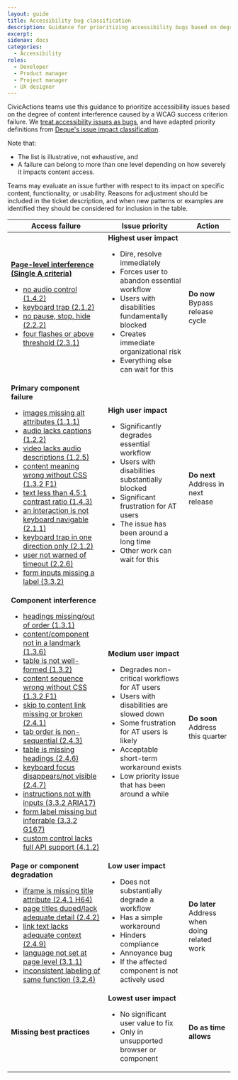 ```yaml
---
layout: guide
title: Accessibility bug classification
description: Guidance for prioritizing accessibility bugs based on degree of user impact on top tasks 
excerpt: 
sidenav: docs
categories:
  - Accessibility
roles:
  - Developer
  - Product manager
  - Project manager
  - UX designer
---
```

 
CivicActions teams use this guidance to prioritize accessibility issues based on the degree of content interference caused by a WCAG success criterion failure. We [treat accessibility issues as bugs](https://github.com/readme/guides/fix-accessibility-bugs), and have adapted priority definitions from [Deque's issue impact classification](https://github.com/dequelabs/axe-core/blob/develop/doc/issue_impact.md).

Note that:
* The list is illustrative, not exhaustive, and
* A failure can belong to more than one level depending on how severely it impacts content access.

Teams may evaluate an issue further with respect to its impact on specific content, functionality, or usability. Reasons for adjustment should be included in the ticket description, and when new patterns or examples are identified they should be considered for inclusion in the table.

<table>
  <thead>
    <tr>
      <th>Access failure</th>
      <th>Issue priority</th>
      <th>Action</th>
    </tr>
  </thead>
  <tbody>
    <tr>
      <td><strong><a href="https://www.w3.org/TR/WCAG22/#cc5">Page-level interference (Single A criteria)</a></strong>
        <ul>
          <li><a href="https://www.w3.org/WAI/WCAG21/quickref/#audio-control">no audio control (1.4.2)</a></li>
          <li><a href="https://www.w3.org/WAI/WCAG21/quickref/#no-keyboard-trap">keyboard trap (2.1.2)</a></li>
          <li><a href="https://www.w3.org/WAI/WCAG21/quickref/#pause-stop-hide">no pause, stop, hide (2.2.2)</a></li>
          <li><a href="https://www.w3.org/WAI/WCAG22/quickref/#three-flashes-or-below-threshold">four flashes or above
              threshold (2.3.1)</a></li>
        </ul>
      </td>
      <td><strong>Highest user impact</strong>
        <ul>
          <li>Dire, resolve immediately</li>
          <li>Forces user to abandon essential workflow</li>
          <li>Users with disabilities fundamentally blocked</li>
          <li>Creates immediate organizational risk</li>
          <li>Everything else can wait for this</li>
        </ul>
      </td>
      <td><strong>Do now</strong><br />
        Bypass release cycle
      </td>
    </tr>
    <tr>
      <td><strong>Primary component failure</strong>
        <ul>
          <li><a href="https://www.w3.org/WAI/WCAG21/quickref/#non-text-content">images missing alt attributes
              (1.1.1)</a></li>
          <li><a href="https://www.w3.org/WAI/WCAG21/quickref/#captions-prerecorded">audio lacks captions (1.2.2)</a>
          </li>
          <li><a href="https://www.w3.org/WAI/WCAG21/quickref/#audio-description-prerecorded">video lacks audio
              descriptions (1.2.5)</a></li>
          <li><a href="https://www.w3.org/WAI/WCAG21/quickref/#meaningful-sequence">content meaning wrong without CSS
              (1.3.2 F1)</a></li>
          <li><a href="https://www.w3.org/WAI/WCAG21/quickref/#contrast-minimum">text less than 4.5:1 contrast ratio
              (1.4.3)</a></li>
          <li><a href="https://www.w3.org/WAI/WCAG21/quickref/#keyboard">an interaction is not keyboard navigable
              (2.1.1)</a></li>
          <li><a href="https://www.w3.org/WAI/WCAG21/quickref/#no-keyboard-trap">keyboard trap in one direction only
              (2.1.2)</a></li>
          <li><a href="https://www.w3.org/WAI/WCAG21/quickref/#timeouts">user not warned of timeout (2.2.6)</a></li>
          <li><a href="https://www.w3.org/WAI/WCAG21/quickref/#labels-or-instructions">form inputs missing a label
              (3.3.2)</a></li>
        </ul>
      </td>
      <td><strong>High user impact</strong>
        <ul>
          <li>Significantly degrades essential workflow</li>
          <li>Users with disabilities substantially blocked</li>
          <li>Significant frustration for AT users</li>
          <li>The issue has been around a long time</li>
          <li>Other work can wait for this</li>
        </ul>
      </td>
      <td><strong>Do next</strong><br />
        Address in next release
      </td>
    </tr>
    <tr>
      <td><strong>Component interference</strong>
        <ul>
          <li><a href="https://www.w3.org/WAI/WCAG21/quickref/#info-and-relationships">headings missing/out of order
              (1.3.1)</a></li>
          <li><a href="https://www.w3.org/WAI/WCAG21/quickref/#identify-purpose">content/component not in a landmark
              (1.3.6)</a></li>
          <li><a href="https://www.w3.org/WAI/WCAG21/quickref/#meaningful-sequence">table is not well-formed (1.3.2)</a>
          </li>
          <li><a href="https://www.w3.org/WAI/WCAG21/quickref/#meaningful-sequence">content sequence wrong without CSS
              (1.3.2 F1)</a></li>
          <li><a href="https://www.w3.org/WAI/WCAG21/quickref/#bypass-blocks">skip to content link missing or broken
              (2.4.1)</a></li>
          <li><a href="https://www.w3.org/WAI/WCAG21/quickref/#focus-order">tab order is non-sequential (2.4.3)</a></li>
          <li><a href="https://www.w3.org/WAI/WCAG21/quickref/#headings-and-labels">table is missing headings
              (2.4.6)</a></li>
          <li><a href="https://www.w3.org/WAI/WCAG21/quickref/#focus-visible">keyboard focus disappears/not visible
              (2.4.7)</a></li>
          <li><a href="https://www.w3.org/WAI/WCAG21/quickref/#labels-or-instructions">instructions not with inputs
              (3.3.2 ARIA17)</a></li>
          <li><a href="https://www.w3.org/WAI/WCAG21/quickref/#labels-or-instructions">form label missing but inferrable
              (3.3.2 G167)</a></li>
          <li><a href="https://www.w3.org/WAI/WCAG21/quickref/#name-role-value">custom control lacks full API support
              (4.1.2)</a></li>
        </ul>
      </td>
      <td><strong>Medium user impact</strong>
        <ul>
          <li>Degrades non-critical workflows for AT users</li>
          <li>Users with disabilities are slowed down</li>
          <li>Some frustration for AT users is likely</li>
          <li>Acceptable short-term workaround exists</li>
          <li>Low priority issue that has been around a while</li>
        </ul>
      </td>
      <td><strong>Do soon</strong><br />
        Address this quarter
      </td>
    </tr>
    <tr>
      <td><strong>Page or component degradation</strong>
        <ul>
          <li><a href="https://www.w3.org/WAI/WCAG21/quickref/#bypass-blocks">iframe is missing title attribute (2.4.1
              H64)</a></li>
          <li><a href="https://www.w3.org/WAI/WCAG21/quickref/#page-titled">page titles duped/lack adequate detail
              (2.4.2)</a></li>
          <li><a href="https://www.w3.org/WAI/WCAG21/quickref/#link-purpose-link-only">link text lacks adequate context
              (2.4.9)</a></li>
          <li><a href="https://www.w3.org/WAI/WCAG21/quickref/#language-of-page">language not set at page level
              (3.1.1)</a></li>
          <li><a href="https://www.w3.org/WAI/WCAG21/quickref/#consistent-identification">inconsistent labeling of same
              function (3.2.4)</a></li>
        </ul>
      </td>
      <td><strong>Low user impact</strong>
        <ul>
          <li>Does not substantially degrade a workflow</li>
          <li>Has a simple workaround</li>
          <li>Hinders compliance</li>
          <li>Annoyance bug</li>
          <li>If the affected component is not actively used</li>
        </ul>
      </td>
      <td><strong>Do later</strong><br />
        Address when doing related work
      </td>
    </tr>
    <tr>
      <td><strong>Missing best practices</strong></td>
      <td><strong>Lowest user impact</strong>
        <ul>
          <li>No significant user value to fix</li>
          <li>Only in unsupported browser or component</li>
        </ul>
      </td>
      <td><strong>Do as time allows</strong></td>
    </tr>
  </tbody>
</table>


